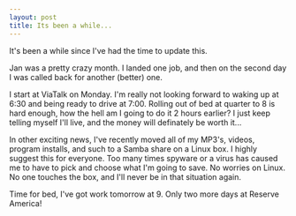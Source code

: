 ```yaml
---
layout: post
title: Its been a while...
---
```


It's been a while since I've had the time to update this.

Jan was a pretty crazy month. I landed one job, and then on the second day I
was called back for another (better) one.

I start at ViaTalk on Monday. I'm really not looking forward to waking up at
6:30 and being ready to drive at 7:00. Rolling out of bed at quarter to 8 is
hard enough, how the hell am I going to do it 2 hours earlier? I just keep
telling myself I'll live, and the money will definately be worth it...

In other exciting news, I've recently moved all of my MP3's, videos, program
installs, and such to a Samba share on a Linux box. I highly suggest this for
everyone. Too many times spyware or a virus has caused me to have to pick and
choose what I'm going to save. No worries on Linux. No one touches the box,
and I'll never be in that situation again.

Time for bed, I've got work tomorrow at 9. Only two more days at Reserve
America!
